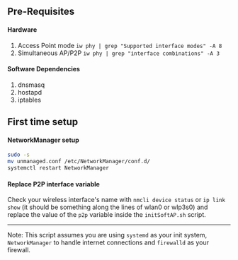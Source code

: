 ## Pre-Requisites

#### Hardware

1. Access Point mode `iw phy | grep "Supported interface modes" -A 8`
2. Simultaneous AP/P2P `iw phy | grep "interface combinations" -A 3`

#### Software Dependencies
1. dnsmasq
2. hostapd
3. iptables


## First time setup

#### NetworkManager setup

```sh
sudo -s
mv unmanaged.conf /etc/NetworkManager/conf.d/
systemctl restart NetworkManager
```

#### Replace P2P interface variable
Check your wireless interface's name with `nmcli device status` or `ip link show` (it should be something along the lines of wlan0 or wlp3s0) and replace the value of the `p2p` variable inside the `initSoftAP.sh` script.

---

Note: This script assumes you are using `systemd` as your init system, `NetworkManager` to handle internet connections and `firewalld` as your firewall.
